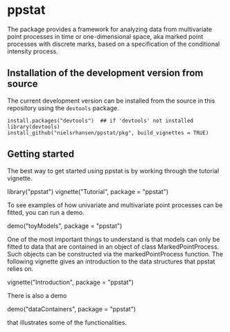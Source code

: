 ppstat
======

The package provides a framework for analyzing data from multivariate point processes in time or one-dimensional space, aka marked point processes with discrete marks, based on a specification of the conditional intensity process.

## Installation of the development version from source

The current development version can be installed from the source in this
repository using the `devtools` package.

	install.packages("devtools")  ## if 'devtools' not installed
	library(devtools)
	install_github("nielsrhansen/ppstat/pkg", build_vignettes = TRUE)

## Getting started

The best way to get started using ppstat is by working through the tutorial 
vignette.

  library("ppstat")
  vignette("Tutorial", package = "ppstat")

To see examples of how univariate and multivariate point processes can be 
fitted, you can run a demo.

  demo("toyModels", package = "ppstat")
  
One of the most important things to understand is that models can only be fitted
to data that are contained in an object of class MarkedPointProcess. Such objects 
can be constructed via the markedPointProcess function. The following vignette 
gives an introduction to the data structures that ppstat relies on.

  vignette("Introduction", package = "ppstat")
  
There is also a demo
  
  demo("dataContainers", package = "ppstat")

that illustrates some of the functionalities. 